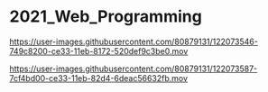 # 2021_Web_Programming

https://user-images.githubusercontent.com/80879131/122073546-749c8200-ce33-11eb-8172-520def9c3be0.mov


https://user-images.githubusercontent.com/80879131/122073587-7cf4bd00-ce33-11eb-82d4-6deac56632fb.mov
